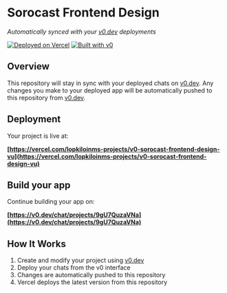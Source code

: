 # Sorocast Frontend Design

*Automatically synced with your [v0.dev](https://v0.dev) deployments*

[![Deployed on Vercel](https://img.shields.io/badge/Deployed%20on-Vercel-black?style=for-the-badge&logo=vercel)](https://vercel.com/lopkiloinms-projects/v0-sorocast-frontend-design-vu)
[![Built with v0](https://img.shields.io/badge/Built%20with-v0.dev-black?style=for-the-badge)](https://v0.dev/chat/projects/9gU7QuzaVNa)

## Overview

This repository will stay in sync with your deployed chats on [v0.dev](https://v0.dev).
Any changes you make to your deployed app will be automatically pushed to this repository from [v0.dev](https://v0.dev).

## Deployment

Your project is live at:

**[https://vercel.com/lopkiloinms-projects/v0-sorocast-frontend-design-vu](https://vercel.com/lopkiloinms-projects/v0-sorocast-frontend-design-vu)**

## Build your app

Continue building your app on:

**[https://v0.dev/chat/projects/9gU7QuzaVNa](https://v0.dev/chat/projects/9gU7QuzaVNa)**

## How It Works

1. Create and modify your project using [v0.dev](https://v0.dev)
2. Deploy your chats from the v0 interface
3. Changes are automatically pushed to this repository
4. Vercel deploys the latest version from this repository